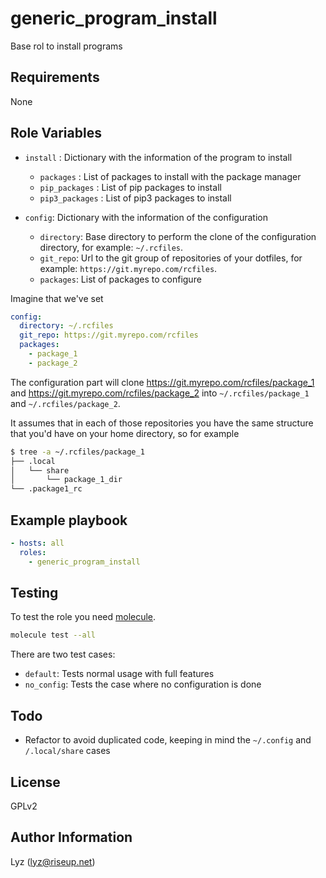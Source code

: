 # generic_program_install

Base rol to install programs

## Requirements

None

## Role Variables

* `install`    : Dictionary with the information of the program to install
  * `packages` : List of packages to install with the package manager
  * `pip_packages` : List of pip packages to install
  * `pip3_packages` : List of pip3 packages to install

* `config`: Dictionary with the information of the configuration
  * `directory`: Base directory to perform the clone of the configuration
    directory, for example: `~/.rcfiles`.
  * `git_repo`: Url to the git group of repositories of your dotfiles, for
    example: `https://git.myrepo.com/rcfiles`.
  * `packages`: List of packages to configure

Imagine that we've set

```yaml
config:
  directory: ~/.rcfiles
  git_repo: https://git.myrepo.com/rcfiles
  packages:
    - package_1
    - package_2

```

The configuration part will clone https://git.myrepo.com/rcfiles/package_1 and
https://git.myrepo.com/rcfiles/package_2 into `~/.rcfiles/package_1` and
`~/.rcfiles/package_2`.

It assumes that in each of those repositories you have the same structure that
you'd have on your home directory, so for example

```bash
$ tree -a ~/.rcfiles/package_1
├── .local
│   └── share
│       └── package_1_dir
└── .package1_rc
```

## Example playbook

```yaml
- hosts: all
  roles:
    - generic_program_install
```

## Testing

To test the role you need [molecule](http://molecule.readthedocs.io/en/latest/).

```bash
molecule test --all
```

There are two test cases:

* `default`: Tests normal usage with full features
* `no_config`: Tests the case where no configuration is done

## Todo

* Refactor to avoid duplicated code, keeping in mind the `~/.config` and
  `/.local/share` cases

## License

GPLv2

## Author Information
Lyz (lyz@riseup.net)
